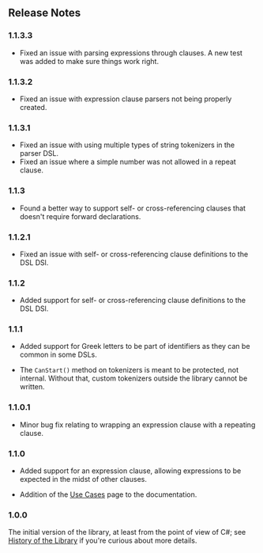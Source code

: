 ## Release Notes

### 1.1.3.3

- Fixed an issue with parsing expressions through clauses.  A new test was added to make
  sure things work right.

### 1.1.3.2

- Fixed an issue with expression clause parsers not being properly created.

### 1.1.3.1

- Fixed an issue with using multiple types of string tokenizers in the parser DSL.
- Fixed an issue where a simple number was not allowed in a repeat clause.

### 1.1.3

- Found a better way to support self- or cross-referencing clauses that doesn't require
  forward declarations.

### 1.1.2.1

- Fixed an issue with self- or cross-referencing clause definitions to the DSL DSl.

### 1.1.2

- Added support for self- or cross-referencing clause definitions to the DSL DSl.

### 1.1.1

- Added support for Greek letters to be part of identifiers as they can be common in some
  DSLs.

- The `CanStart()` method on tokenizers is meant to be protected, not internal.  Without
  that, custom tokenizers outside the library cannot be written.

### 1.1.0.1

- Minor bug fix relating to wrapping an expression clause with a repeating clause.

### 1.1.0

- Added support for an expression clause, allowing expressions to be expected in the
  midst of other clauses.

- Addition of the [Use Cases](use-cases.md) page to the documentation.

### 1.0.0

The initial version of the library, at least from the point of view of C#; see
[History of the Library](history.md) if you're curious about more details.
